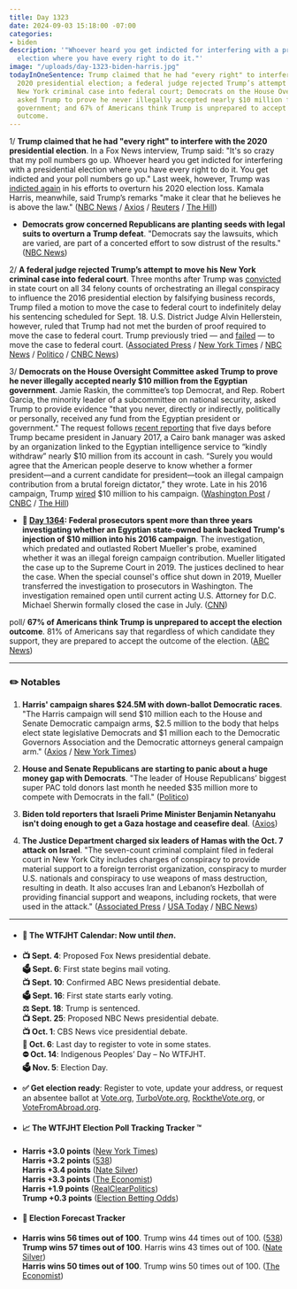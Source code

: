 ```yaml
---
title: Day 1323
date: 2024-09-03 15:18:00 -07:00
categories:
- biden
description: '"Whoever heard you get indicted for interfering with a presidential
  election where you have every right to do it."'
image: "/uploads/day-1323-biden-harris.jpg"
todayInOneSentence: Trump claimed that he had "every right" to interfere with the
  2020 presidential election; a federal judge rejected Trump’s attempt to move his
  New York criminal case into federal court; Democrats on the House Oversight Committee
  asked Trump to prove he never illegally accepted nearly $10 million from the Egyptian
  government; and 67% of Americans think Trump is unprepared to accept the election
  outcome.
---
```


1/ **Trump claimed that he had "every right" to interfere with the 2020 presidential election**. In a Fox News interview, Trump said: "It's so crazy that my poll numbers go up. Whoever heard you get indicted for interfering with a presidential election where you have every right to do it. You get indicted and your poll numbers go up." Last week, however, Trump was [indicted again](https://whatthefuckjusthappenedtoday.com/2024/08/27/day-1316/#1-special-counsel-jack-smith-charged) in his efforts to overturn his 2020 election loss. Kamala Harris, meanwhile, said Trump’s remarks "make it clear that he believes he is above the law." ([NBC News](https://www.nbcnews.com/politics/donald-trump/trump-every-right-interfere-2020-election-rcna169245) / [Axios](https://www.axios.com/2024/09/02/trump-election-results-2020-interfere-interview) / [Reuters](https://www.reuters.com/world/us/trump-says-he-had-every-right-interfere-2020-election-2024-09-02/) / [The Hill](https://thehill.com/homenews/campaign/4858494-donald-trump-election-interference-cases/))

* **Democrats grow concerned Republicans are planting seeds with legal suits to overturn a Trump defeat**. "Democrats say the lawsuits, which are varied, are part of a concerted effort to sow distrust of the results." ([NBC News](https://www.nbcnews.com/politics/2024-election/democrats-grow-concerned-republicans-are-planting-seeds-legal-suits-ov-rcna168961))

2/ **A federal judge rejected Trump’s attempt to move his New York criminal case into federal court**. Three months after Trump was [convicted](https://whatthefuckjusthappenedtoday.com/2024/05/30/day-1227/#1-trump-a-former-u-s-president-and-t) in state court on all 34 felony counts of orchestrating an illegal conspiracy to influence the 2016 presidential election by falsifying business records, Trump filed a motion to move the case to federal court to indefinitely delay his sentencing scheduled for Sept. 18. U.S. District Judge Alvin Hellerstein, however, ruled that Trump had not met the burden of proof required to move the case to federal court. Trump previously tried — and [failed](https://www.nbcnews.com/politics/donald-trump/judge-denies-trumps-bid-move-new-york-hush-money-case-federal-court-rcna92979) — to move the case to federal court. ([Associated Press](https://apnews.com/article/trump-hush-money-sentencing-new-york-immunity-a905207c7db9fc48d022d68ac6cc12e1) / [New York Times](https://www.nytimes.com/2024/08/29/nyregion/trump-hush-money-case.html) / [NBC News](https://www.nbcnews.com/politics/donald-trump/new-york-prosecutors-urge-judge-reject-trump-delay-tactics-hush-money-rcna169341) / [Politico](https://www.politico.com/news/2024/08/29/trump-hush-money-conviction-sentencing-00176819) / [CNBC News](https://www.nbcnews.com/politics/donald-trump/trump-hush-money-case-federal-court-delay-sentencing-rcna168917))

3/ **Democrats on the House Oversight Committee asked Trump to prove he never illegally accepted nearly $10 million from the Egyptian government**. Jamie Raskin, the committee’s top Democrat, and Rep. Robert Garcia, the minority leader of a subcommittee on national security, asked Trump to provide evidence "that you never, directly or indirectly, politically or personally, received any fund from the Egyptian president or government." The request follows [recent reporting](https://www.washingtonpost.com/investigations/2024/08/02/trump-campaign-egypt-investigation/) that five days before Trump became president in January 2017, a Cairo bank manager was asked by an organization linked to the Egyptian intelligence service to “kindly withdraw” nearly $10 million from its account in cash. “Surely you would agree that the American people deserve to know whether a former president—and a current candidate for president—took an illegal campaign contribution from a brutal foreign dictator,” they wrote. Late in his 2016 campaign, Trump [wired](https://www.cnbc.com/2016/10/28/trump-sends-a-fresh-10-million-to-his-campaign-for-final-push.html) $10 million to his campaign. ([Washington Post](https://www.washingtonpost.com/investigations/2024/09/03/trump-egypt-investigation-menendez/) / [CNBC](https://www.cnbc.com/2024/09/03/trump-egypt-democrats-letter.html) / [The Hill](https://thehill.com/homenews/house/4860121-trump-egyptian-government-probe/))

* **📌 [Day 1364](https://whatthefuckjusthappenedtoday.com/2020/10/14/day-1364/#6-federal-prosecutors-spent-more-tha): Federal prosecutors spent more than three years investigating whether an Egyptian state-owned bank backed Trump's injection of $10 million into his 2016 campaign**. The investigation, which predated and outlasted Robert Mueller's probe, examined whether it was an illegal foreign campaign contribution. Mueller litigated the case up to the Supreme Court in 2019. The justices declined to hear the case. When the special counsel's office shut down in 2019, Mueller transferred the investigation to prosecutors in Washington. The investigation remained open until current acting U.S. Attorney for D.C. Michael Sherwin formally closed the case in July. ([CNN](https://www.cnn.com/2020/10/14/politics/trump-campaign-donation-investigation/index.html))

poll/ **67% of Americans think Trump is unprepared to accept the election outcome**. 81% of Americans say that regardless of which candidate they support, they are prepared to accept the outcome of the election. ([ABC News](https://abcnews.go.com/Politics/thirds-americans-trump-unprepared-accept-election-outcome-poll/story?id=113246372))

---

### ✏️ Notables

1. **Harris' campaign shares $24.5M with down-ballot Democratic races**. "The Harris campaign will send $10 million each to the House and Senate Democratic campaign arms, $2.5 million to the body that helps elect state legislative Democrats and $1 million each to the Democratic Governors Association and the Democratic attorneys general campaign arm." ([Axios](https://www.axios.com/2024/09/03/harris-campaign-finance-democrat-races-state-congress) / [New York Times](https://www.nytimes.com/2024/09/03/us/politics/harris-down-ballot-democrats.html))

2. **House and Senate Republicans are starting to panic about a huge money gap with Democrats**. "The leader of House Republicans’ biggest super PAC told donors last month he needed $35 million more to compete with Democrats in the fall." ([Politico](https://www.politico.com/news/2024/09/03/republican-campaign-money-problems-congress-00176947))

3. **Biden told reporters that Israeli Prime Minister Benjamin Netanyahu isn't doing enough to get a Gaza hostage and ceasefire deal**. ([Axios](https://www.axios.com/2024/09/02/biden-netanyahu-israel-gaza-hostage-ceasefire-deal))

4. **The Justice Department charged six leaders of Hamas with the Oct. 7 attack on Israel**. "The seven-count criminal complaint filed in federal court in New York City includes charges of conspiracy to provide material support to a foreign terrorist organization, conspiracy to murder U.S. nationals and conspiracy to use weapons of mass destruction, resulting in death. It also accuses Iran and Lebanon’s Hezbollah of providing financial support and weapons, including rockets, that were used in the attack." ([Associated Press](https://apnews.com/article/justice-department-hamas-sinwar-87674285aa9b066392953db1310312ca) / [USA Today](https://www.usatoday.com/story/news/politics/2024/09/03/doj-charges-six-senior-hamas-leaders-for-oct-7-attack-in-israel/75063482007/) / [NBC News](https://www.nbcnews.com/news/us-news/us-charges-hamas-leaders-terrorism-connection-oct-7-attacks-rcna169443))

---

* #### 📅 The WTFJHT Calendar: Now until *then*.

* **📺 Sept. 4**: Proposed Fox News presidential debate. \
  **🗳️ Sept. 6**: First state begins mail voting. \
  **📺 Sept. 10**: Confirmed ABC News presidential debate. \
  **🗳️ Sept. 16**: First state starts early voting. \
  **⚖️ Sept. 18**: Trump is sentenced. \
  **📺 Sept. 25**: Proposed NBC News presidential debate. \
  **📺 Oct. 1**: CBS News vice presidential debate. \
  **📆 Oct. 6**: Last day to register to vote in some states. \
  **⛔️ Oct. 14**: Indigenous Peoples’ Day – No WTFJHT. \
  **🗳️ Nov. 5**: Election Day.

* **✅ Get election ready**: Register to vote, update your address, or request an absentee ballot at [Vote.org](https://www.vote.org/), [TurboVote.org](https://turbovote.org/), [RocktheVote.org](https://www.rockthevote.org/), or [VoteFromAbroad.org](https://www.votefromabroad.org/).

* #### 📈 The WTFJHT Election Poll Tracking Tracker ™️

* **Harris \+3.0 points** ([New York Times](https://www.nytimes.com/interactive/2024/us/elections/polls-president.html)) \
  **Harris \+3.2 points** ([538](https://projects.fivethirtyeight.com/polls/president-general/2024/national/)) \
  **Harris \+3.4 points** ([Nate Silver](https://www.natesilver.net/p/nate-silver-2024-president-election-polls-model)) \
  **Harris \+3.3 points** ([The Economist](https://www.economist.com/interactive/us-2024-election/trump-harris-polls)) \
  **Harris \+1.9 points** ([RealClearPolitics](https://www.realclearpolling.com/polls/president/general/2024/trump-vs-harris)) \
  **Trump \+0.3 points** ([Election Betting Odds](https://www.electionbettingodds.com/))

* #### 🔮 Election Forecast Tracker

* **Harris wins 56 times out of 100**. Trump wins 44 times out of 100. ([538](https://projects.fivethirtyeight.com/2024-election-forecast/)) \
  **Trump wins 57 times out of 100**. Harris wins 43 times out of 100. ([Nate Silver](https://www.natesilver.net/p/nate-silver-2024-president-election-polls-model)) \
  **Harris wins 50 times out of 100**. Trump wins 50 times out of 100. ([The Economist](https://www.economist.com/interactive/us-2024-election/prediction-model/president/))